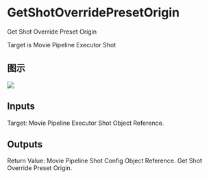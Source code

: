 # GetShotOverridePresetOrigin

Get Shot Override Preset Origin

Target is Movie Pipeline Executor Shot

## 图示

![]($-20221218-20091275.png)

## Inputs

Target: Movie Pipeline Executor Shot Object Reference.  

## Outputs

Return Value: Movie Pipeline Shot Config Object Reference. Get Shot Override Preset Origin.

